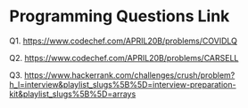 # Programming Questions Link
Q1. https://www.codechef.com/APRIL20B/problems/COVIDLQ

Q2. https://www.codechef.com/APRIL20B/problems/CARSELL

Q3. https://www.hackerrank.com/challenges/crush/problem?h_l=interview&playlist_slugs%5B%5D=interview-preparation-kit&playlist_slugs%5B%5D=arrays
